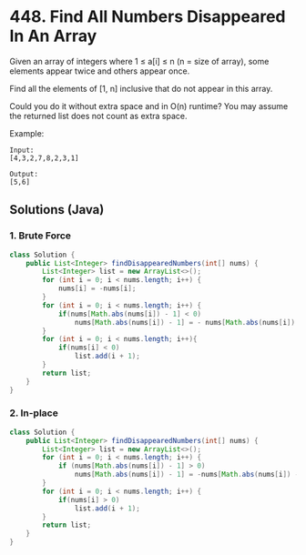 # 448. Find All Numbers Disappeared In An Array

Given an array of integers where 1 ≤ a[i] ≤ n (n = size of array), some elements appear twice and others appear once.

Find all the elements of [1, n] inclusive that do not appear in this array.

Could you do it without extra space and in O(n) runtime? You may assume the returned list does not count as extra space.

Example:

```
Input:
[4,3,2,7,8,2,3,1]

Output:
[5,6]
```

## Solutions (Java)

### 1. Brute Force

```java
class Solution {
    public List<Integer> findDisappearedNumbers(int[] nums) {
        List<Integer> list = new ArrayList<>();
        for (int i = 0; i < nums.length; i++) {
            nums[i] = -nums[i];
        }
        for (int i = 0; i < nums.length; i++) {
            if(nums[Math.abs(nums[i]) - 1] < 0)
                nums[Math.abs(nums[i]) - 1] = - nums[Math.abs(nums[i]) - 1];
        }
        for (int i = 0; i < nums.length; i++){
            if(nums[i] < 0)
                list.add(i + 1);
        }
        return list;
    }
}
```

### 2. In-place

```java
class Solution {
    public List<Integer> findDisappearedNumbers(int[] nums) {   
        List<Integer> list = new ArrayList<>();
        for (int i = 0; i < nums.length; i++) {
            if (nums[Math.abs(nums[i]) - 1] > 0)
                nums[Math.abs(nums[i]) - 1] = -nums[Math.abs(nums[i]) - 1];
        }
        for (int i = 0; i < nums.length; i++) {
            if(nums[i] > 0)
                list.add(i + 1);
        }
        return list;
    }
}
```

